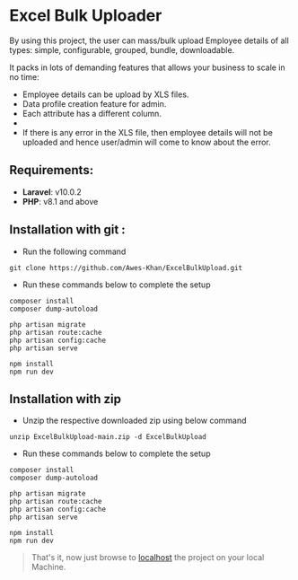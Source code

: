 # Excel Bulk Uploader

By using this project, the user can mass/bulk upload Employee details of all types: simple, configurable, grouped, bundle, downloadable.

It packs in lots of demanding features that allows your business to scale in no time:

- Employee details can be upload by XLS files.
- Data profile creation feature for admin.
- Each attribute has a different column.
- 
- If there is any error in the XLS file, then employee details will not be uploaded and hence user/admin will come to know about the error.

## Requirements:

- **Laravel**: v10.0.2
- **PHP**: v8.1 and above
## Installation with git :
- Run the following command
```
git clone https://github.com/Awes-Khan/ExcelBulkUpload.git
```


- Run these commands below to complete the setup
```
composer install
composer dump-autoload
```

```
php artisan migrate
php artisan route:cache
php artisan config:cache
php artisan serve
```
```
npm install
npm run dev
```

## Installation with zip

- Unzip the respective downloaded zip using below command

```
unzip ExcelBulkUpload-main.zip -d ExcelBulkUpload
```

- Run these commands below to complete the setup

```
composer install
composer dump-autoload
```
```
php artisan migrate
php artisan route:cache
php artisan config:cache
php artisan serve
```
```
npm install
npm run dev
```

> That's it, now just browse to [localhost](http://127.0.0.1:8000/) the project on your local Machine.